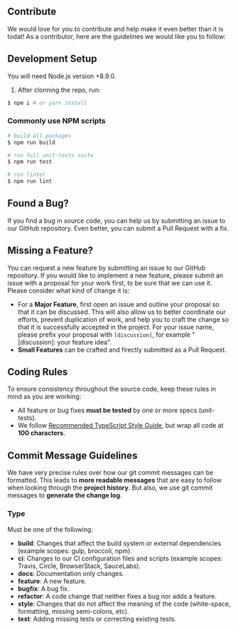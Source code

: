 ## Contribute
We would love for you to contribute and help make it even better than it is todat! As a contributor, here are the guidelines we would like you to follow:

## Development Setup
You will need Node.js version +8.9.0.
1. After clonning the repo, run:
```bash
$ npm i # or yarn install
```

### Commonly use NPM scripts
```bash
# build all packages
$ npm run build

# run full unit-tests suite
$ npm run test

# run linter
$ npm run lint
```

## Found a Bug?
If you find a bug in source code, you can help us by submitting an issue to our GitHub repository. Even better, you can submit a Pull Request with a fix.

## Missing a Feature?
You can request a new feature by submitting an issue to our GitHub repository. If you would like to implement a new feature, please submit an issue with a proposal for your work first, to be sure that we can use it. Please consider what kind of change it is:
- For a **Major Feature**, first open an issue and outline your proposal so that it can be discussed. This will also allow us to better coordinate our efforts, prevent duplication of work, and help you to craft the change so that it is successfully accepted in the project. For your issue name, please prefix your proposal with `[discussion]`, for example "[discussion]: your feature idea".
- **Small Features** can be crafted and firectly submitted as a Pull Request.

## Coding Rules
To ensure consistency throughout the source code, keep these rules in mind as you are working:
- All feature or bug fixes **must be tested** by one or more specs (unit-tests).
- We follow [Recommended TypeScript Style Guide](https://github.com/palantir/tslint/blob/master/src/configs/recommended.ts), but wrap all code at **100 characters**.

## Commit Message Guidelines
We have very precise rules over how our git commit messages can be formatted. This leads to **more readable messages** that are easy to follow when looking through the **project history**. But also, we use git commit messages to **generate the change log**.

### Type
Must be one of the following:
- **build**: Changes that affect the build system or external dependencies (example scopes: gulp, broccoli, npm).
- **ci**: Changes to our CI configuration files and scripts (example scopes: Travis, Circle, BrowserStack, SauceLabs).
- **docs**: Documentation only changes.
- **feature**: A new feature.
- **bugfix**: A bug fix.
- **refactor**: A code change that neither fixes a bug nor adds a feature.
- **style**: Changes that do not affect the meaning of the code (white-space, formatting, missing semi-colons, etc).
- **test**: Adding missing tests or correcting existing tests.
